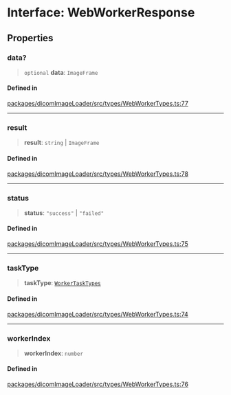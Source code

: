 # Interface: WebWorkerResponse

## Properties

### data?

> `optional` **data**: `ImageFrame`

#### Defined in

[packages/dicomImageLoader/src/types/WebWorkerTypes.ts:77](https://github.com/cornerstonejs/cornerstone3D/blob/ca63091460d8bdfd067d14a09b3105a6b4852ade/packages/dicomImageLoader/src/types/WebWorkerTypes.ts#L77)

***

### result

> **result**: `string` \| `ImageFrame`

#### Defined in

[packages/dicomImageLoader/src/types/WebWorkerTypes.ts:78](https://github.com/cornerstonejs/cornerstone3D/blob/ca63091460d8bdfd067d14a09b3105a6b4852ade/packages/dicomImageLoader/src/types/WebWorkerTypes.ts#L78)

***

### status

> **status**: `"success"` \| `"failed"`

#### Defined in

[packages/dicomImageLoader/src/types/WebWorkerTypes.ts:75](https://github.com/cornerstonejs/cornerstone3D/blob/ca63091460d8bdfd067d14a09b3105a6b4852ade/packages/dicomImageLoader/src/types/WebWorkerTypes.ts#L75)

***

### taskType

> **taskType**: [`WorkerTaskTypes`](../type-aliases/WorkerTaskTypes.md)

#### Defined in

[packages/dicomImageLoader/src/types/WebWorkerTypes.ts:74](https://github.com/cornerstonejs/cornerstone3D/blob/ca63091460d8bdfd067d14a09b3105a6b4852ade/packages/dicomImageLoader/src/types/WebWorkerTypes.ts#L74)

***

### workerIndex

> **workerIndex**: `number`

#### Defined in

[packages/dicomImageLoader/src/types/WebWorkerTypes.ts:76](https://github.com/cornerstonejs/cornerstone3D/blob/ca63091460d8bdfd067d14a09b3105a6b4852ade/packages/dicomImageLoader/src/types/WebWorkerTypes.ts#L76)
